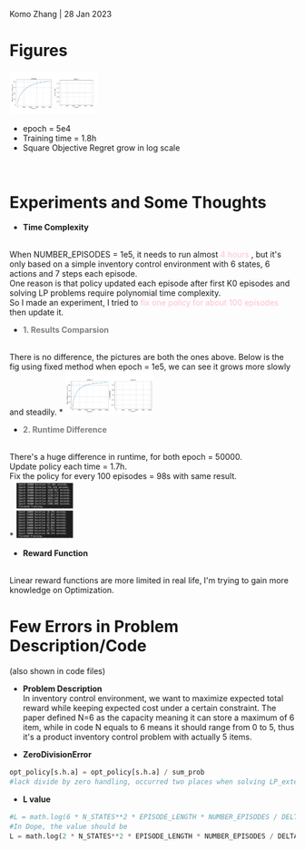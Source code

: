 Komo Zhang | 28 Jan 2023


Figures
=======
<img src="Codes/pics/r_2.png"  style="zoom: 15%;" />
 </br>

 * epoch = 5e4 
 * Training time = 1.8h
 * Square Objective Regret grow in log scale
<br/>

Experiments and Some Thoughts
=======
*  **Time Complexity**
</br>
 When NUMBER_EPISODES = 1e5, it needs to run almost <font color=pink>4 hours</font> , but it's only based on a simple inventory control environment with 6 states, 6 actions and 7 steps each episode.
 </br>
 One reason is that policy updated each episode after first K0 episodes and solving LP problems require polynomial time complexity.
 </br>
 So I made an experiment, I tried to <font color=pink> fix one policy for about 100 episodes </font>then update it. 
 </br>

 * **<font color=grey>1. Results Comparsion</font>**
 </br>
 There is no difference, the pictures are both the ones above. Below is the fig using fixed method when epoch = 1e5, we can see it grows more slowly and steadily.
 * <img src="Codes/pics/e_ans.png"  style="zoom: 15%;" /> 
 </br>

 * **<font color=grey>2. Runtime Difference</font>**
 </br>
 There's a huge difference in runtime, for both epoch = 50000.
 </br> Update policy each time = 1.7h.
 </br> Fix the policy for every 100 episodes = 98s with same result. 
 </br>
* <img src="Codes/pics/time.png"  style="zoom: 10%;" />
 </br>

*  **Reward Function**
</br>
Linear reward functions are more limited in real life, I'm trying to gain more knowledge on Optimization.

</br>

Few Errors in Problem Description/Code 
=======
(also shown in code files)
*  **Problem Description**\
In inventory control environment, we want to maximize expected total reward while keeping expected cost under a certain constraint. The paper defined N=6 as the capacity meaning it can store a maximum of 6 item, while in code N equals to 6 means it should range from 0 to 5, thus it's a product inventory control problem with actually 5 items.

*  **ZeroDivisionError** 
```python
opt_policy[s.h.a] = opt_policy[s.h.a] / sum_prob
#lack divide by zero handling, occurred two places when solving LP_extended as above
```

*  **L value**
```python
#L = math.log(6 * N_STATES**2 * EPISODE_LENGTH * NUMBER_EPISODES / DELTA)
#In Dope, the value should be 
L = math.log(2 * N_STATES**2 * EPISODE_LENGTH * NUMBER_EPISODES / DELTA)
```
<br/>

